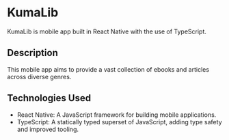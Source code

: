 # KumaLib

KumaLib is mobile app built in React Native with the use of TypeScript.

## Description

This mobile app aims to provide a vast collection of ebooks and articles across diverse genres.

## Technologies Used

- React Native: A JavaScript framework for building mobile applications.
- TypeScript: A statically typed superset of JavaScript, adding type safety and improved tooling.
